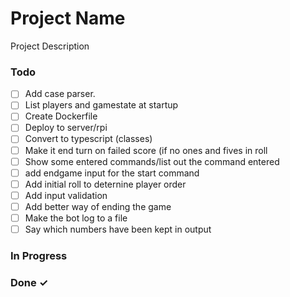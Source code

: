 # Project Name

Project Description

### Todo

- [ ] Add case parser.  
- [ ] List players and gamestate at startup  
- [ ] Create Dockerfile  
- [ ] Deploy to server/rpi  
- [ ] Convert to typescript (classes)  
- [ ] Make it end turn on failed score (if no ones and fives in roll  
- [ ] Show some entered commands/list out the command entered  
- [ ] add endgame input for the start command  
- [ ] Add initial roll to deternine player order  
- [ ] Add input validation  
- [ ] Add better way of ending the game  
- [ ] Make the bot log to a file  
- [ ] Say which numbers have been kept in output  

### In Progress


### Done ✓


